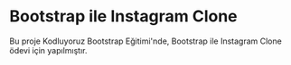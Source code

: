 # Bootstrap ile Instagram Clone


Bu proje Kodluyoruz Bootstrap Eğitimi'nde, Bootstrap ile Instagram Clone ödevi için yapılmıştır.
